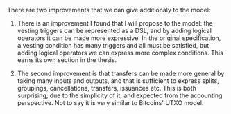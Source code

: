 There are two improvements that we can give additionaly to the model:

1. There is an improvement I found that I will propose to the model: the vesting triggers can be represented as a DSL, and by adding logical operators it can be made more expressive. In the original specification, a vesting condition has many triggers and all must be satisfied, but adding logical operators we can express more complex conditions. This earns its own section in the thesis.

2. The second improvement is that transfers can be made more general by taking many inputs and outputs, and that is sufficient to express splits, groupings, cancellations, transfers, issuances etc. This is both surprising, due to the simplicity of it, and expected from the accounting perspective. Not to say it is very similar to Bitcoins' UTXO model.